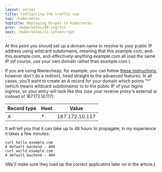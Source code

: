```yaml
---
layout: series
title: Configuring the traffic cop
top: /kubernetes
toptitle: Deploying Drupal to Kubernetes
prev: /kubernetes/09-ingress
next: /kubernetes/11-letsencrypt
---
```


At this point you should set up a domain name to resolve to your public IP address using wildcard subdomains, meaning that this.example.com, and-this.example.com, and-effectively-anything.example.com all load the same IP (of course, use your own domain rather than example.com.).

If you are using Namecheap, for example, you can follow [these instructions](https://www.namecheap.com/support/knowledgebase/article.aspx/597/2237/how-can-i-set-up-a-catchall-wildcard-subdomain), however don't do a redirect, head straight to the advanced features. In all cases, you'll want to create an A record for your domain which points "*" (which means wildcard subdomains) to to the public IP of your Nginx ingress, so your entry will look like this (use your reverse proxy's external ip instead of 167.172.10.117):

| Record type   | Host    | Value              |
|---------------|---------|--------------------|
| A             | *       | 167.172.10.117     |

It will tell you that it can take up to 48 hours to propagate; in my experience it takes a few minutes:

    curl hello.example.com
    # default backend - 404
    curl world.example.com
    # default backend - 404

(We'll make sure they load up the correct applicatins later on in the article.)
